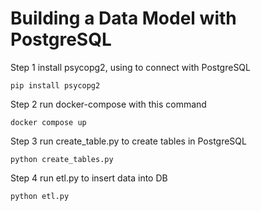 # Building a Data Model with PostgreSQL

Step 1 install psycopg2, using to connect with PostgreSQL
```
pip install psycopg2
```

Step 2 run docker-compose with this command
```
docker compose up
```

Step 3 run create_table.py to create tables in PostgreSQL
```
python create_tables.py
```

Step 4 run etl.py to insert data into DB
```
python etl.py
```